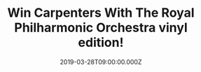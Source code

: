 ---
campaign-uuid: "c-b6498fd0-4948-4ce7-bb6f-78ec9024f660"
type: "Preview"
category: "Music"
date: "2019-03-28T09:00:00.000Z"
end-date: "2019-04-28T23:59:00.000Z"
disable-form: false
is_promoted: false
has_entry_page: true
title: "Win Carpenters With The Royal Philharmonic Orchestra vinyl edition!"
competition-description: "<p>Carpenters With The Royal Philharmonic Orchestra pairs\
  \ the revered original melodic-pop recordings of Richard and Karen Carpenter with\
  \ brand-new symphonic arrangements composed, produced and conducted by Richard Carpenter\
  \ himself. We are giving away a copy of their brand new record on vinyl edition\
  \ to one of our members.</p>\n<p>Want it? Click below for a chance to win.</p>\n"
hero-header: "Win Carpenters With The Royal Philharmonic Orchestra vinyl edition!"
terms-confirmation: "N/A"
banner-img: "https://assets.expresslyapp.com/asset-d1d01c75-707e-4973-ae88-d83e0846148a.jpg"
logo-left-href: "aaa.nme.com"
logo-left-image: "https://assets.expresslyapp.com/asset-04639d64-35fd-4460-a2f3-1116594b824c.jpg"
logo-left-title: "NME AAA"
bg-image-hero: "https://assets.expresslyapp.com/asset-ef338e9c-66da-4a54-9a2d-48f6ec3f6828.jpg"
bg-image-first: "https://assets.expresslyapp.com/asset-2d575803-a6c3-45b3-b423-2e5daf033927.jpg"
section1-content: "<p>Performed by the Royal Philharmonic Orchestra and recorded at\
  \ the iconic Abbey Road Studios in London, Richard’s fresh orchestrations coupled\
  \ with Karen’s timeless vocals marks a historic reimagining, making for an essential\
  \ collection of signature hits and beloved favourites including We’ve Only Just\
  \ Begun, Yesterday Once More, (They Long To Be) Close To You, Top of the World and\
  \ Superstar and many more!</p>\n<p>We have managed to get our hands on Richard and\
  \ Karen Carpenter new record: Carpenters With The Royal Philharmonic Orchestra on\
  \ vinyl edition to give away to one of our lucky members. If you don’t want to miss\
  \ this work of art, enter the form below and it could be coming home with you.</p>\n"
entry-title: "Win Carpenters With The Royal Philharmonic Orchestra vinyl edition!"
entry-content: "<p>Enter the draw to win Carpenters With The Royal Philharmonic Orchestra\
  \ vinyl edition by entering below before 23:59 on 28th of April 2019.</p>\n"
has-winner: false
prize-description: "Carpenters With The Royal Philharmonic Orchestra vinyl edition."
special-conditions: "Multiple entries are allowed up to one every day\r\nThis competition\
  \ is also available on: http://club.expressly.io/competitons/carpenters-royal-philharmonic-orchestra-vinyl"
country-restrictions:
- "GB"
---
